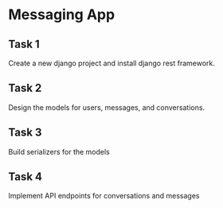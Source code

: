 # Messaging App

## Task 1
Create a new django project and install django rest framework.

## Task 2
Design the models for users, messages, and conversations.

## Task 3
Build serializers for the models

## Task 4
Implement API endpoints for conversations and messages